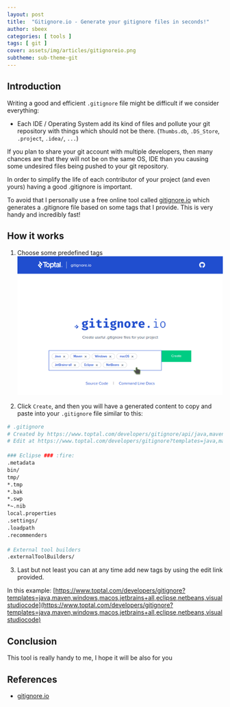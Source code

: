 ```yaml
---
layout: post
title:  "Gitignore.io - Generate your gitignore files in seconds!"
author: sbeex
categories: [ tools ]
tags: [ git ]
cover: assets/img/articles/gitignoreio.png
subtheme: sub-theme-git
---
```

## Introduction

Writing a good and efficient `.gitignore` file might be difficult if we consider everything:
* Each IDE / Operating System add its kind of files and pollute your git repository with things which should not be there. (`Thumbs.db`, `.DS_Store`, `.project`, `.idea/`, `...`)

If you plan to share your git account with multiple developers, then many chances are that they will not be on the same OS, IDE than you causing some undesired files being pushed to your git repository.

In order to simplify the life of each contributor of your project (and even yours) having a good .gitignore is important.

To avoid that I personally use a free online tool called [gitignore.io](http://gitignore.io) which generates a .gitignore file based on some tags that I provide. This is very handy and incredibly fast!

## How it works

1) Choose some predefined tags
![Demo: how to use gitignoreio](../assets/img/articles/gitignoreio-demo.gif) 

2) Click `Create`, and then you will have a generated content to copy and paste into your `.gitignore` file similar to this:


```bash
# .gitignore
# Created by https://www.toptal.com/developers/gitignore/api/java,maven,windows,macos,jetbrains+all,eclipse,netbeans,visualstudiocode
# Edit at https://www.toptal.com/developers/gitignore?templates=java,maven,windows,macos,jetbrains+all,eclipse,netbeans,visualstudiocode

### Eclipse ### :fire:
.metadata
bin/
tmp/
*.tmp
*.bak
*.swp
*~.nib
local.properties
.settings/
.loadpath
.recommenders

# External tool builders
.externalToolBuilders/
```

3) Last but not least you can at any time add new tags by using the edit link provided. 

In this example: [https://www.toptal.com/developers/gitignore?templates=java,maven,windows,macos,jetbrains+all,eclipse,netbeans,visualstudiocode](https://www.toptal.com/developers/gitignore?templates=java,maven,windows,macos,jetbrains+all,eclipse,netbeans,visualstudiocode)

## Conclusion

This tool is really handy to me, I hope it will be also for you 

## References
* [gitignore.io](http://gitignore.io)